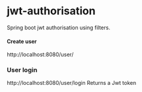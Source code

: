 # jwt-authorisation
Spring boot jwt authorisation using filters.


#### Create user
http://localhost:8080/user/

### User login

http://localhost:8080/user/login
Returns a Jwt token
